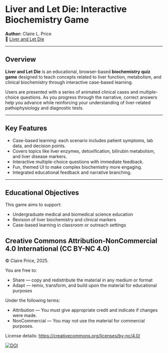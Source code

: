 # Liver and Let Die: Interactive Biochemistry Game

**Author:** Claire L. Price  
🔗 [Liver and Let Die](https://claireprice.github.io/Liver-and-Let-Die/)

---

## Overview

**Liver and Let Die** is an educational, browser-based **biochemistry quiz game** designed to teach concepts related to liver function, metabolism, and clinical biochemistry through interactive case-based learning.

Users are presented with a series of animated clinical cases and multiple-choice questions. As you progress through the narrative, correct answers help you advance while reinforcing your understanding of liver-related pathophysiology and diagnostic tests.

---

## Key Features

- Case-based learning: each scenario includes patient symptoms, lab data, and decision points.
- Covers topics like liver enzymes, detoxification, bilirubin metabolism, and liver disease markers.
- Interactive multiple-choice questions with immediate feedback.
- Fun, themed UI to make complex biochemistry more engaging.
- Integrated educational feedback and narrative branching.

---

## Educational Objectives

This game aims to support:
- Undergraduate medical and biomedical science education
- Revision of liver biochemistry and clinical markers
- Case-based learning in classroom or outreach settings

## Creative Commons Attribution-NonCommercial 4.0 International (CC BY-NC 4.0)

© Claire Price, 2025.

You are free to:
- Share — copy and redistribute the material in any medium or format
- Adapt — remix, transform, and build upon the material for educational purposes

Under the following terms:
- Attribution — You must give appropriate credit and indicate if changes were made.
- NonCommercial — You may not use the material for commercial purposes.

License details: https://creativecommons.org/licenses/by-nc/4.0/

[![DOI](https://zenodo.org/badge/992651715.svg)](https://doi.org/10.5281/zenodo.15546320)


